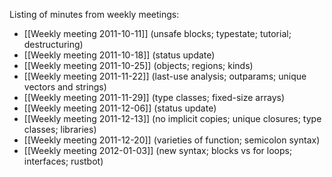 Listing of minutes from weekly meetings:

* [[Weekly meeting 2011-10-11]] (unsafe blocks; typestate; tutorial; destructuring)
* [[Weekly meeting 2011-10-18]] (status update)
* [[Weekly meeting 2011-10-25]] (objects; regions; kinds)
* [[Weekly meeting 2011-11-22]] (last-use analysis; outparams; unique vectors and strings)
* [[Weekly meeting 2011-11-29]] (type classes; fixed-size arrays)
* [[Weekly meeting 2011-12-06]] (status update)
* [[Weekly meeting 2011-12-13]] (no implicit copies; unique closures; type classes; libraries)
* [[Weekly meeting 2011-12-20]] (varieties of function; semicolon syntax)
* [[Weekly meeting 2012-01-03]] (new syntax; blocks vs for loops; interfaces; rustbot)